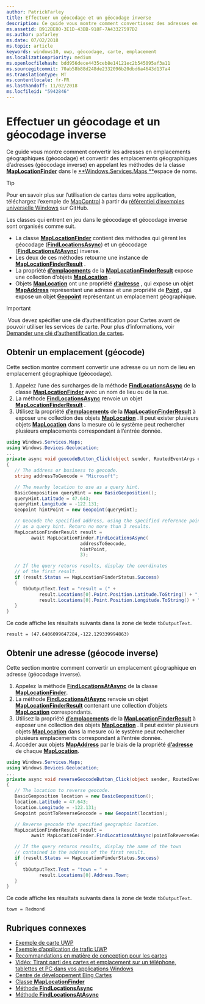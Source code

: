 ```yaml
---
author: PatrickFarley
title: Effectuer un géocodage et un géocodage inverse
description: Ce guide vous montre comment convertissez des adresses en emplacements géographiques (géocodage) et emplacements géographiques d’adresses (géocodage inverse) en appelant les méthodes de la classe MapLocationFinder dans Windows.Services.Maps.
ms.assetid: B912BE80-3E1D-43BB-918F-7A43327597D2
ms.author: pafarley
ms.date: 07/02/2018
ms.topic: article
keywords: windows10, uwp, géocodage, carte, emplacement
ms.localizationpriority: medium
ms.openlocfilehash: bdd956dece4435ceb8e14121ec2b545095af3a11
ms.sourcegitcommit: 70ab58b88d248de2332096b20dbd6a4643d137a4
ms.translationtype: MT
ms.contentlocale: fr-FR
ms.lasthandoff: 11/02/2018
ms.locfileid: "5942846"
---
```

# <a name="perform-geocoding-and-reverse-geocoding"></a>Effectuer un géocodage et un géocodage inverse

Ce guide vous montre comment convertir les adresses en emplacements géographiques (géocodage) et convertir des emplacements géographiques d’adresses (géocodage inverse) en appelant les méthodes de la classe [**MapLocationFinder**](https://msdn.microsoft.com/library/windows/apps/dn627550) dans le [**Windows.Services.Maps **](https://msdn.microsoft.com/library/windows/apps/dn636979)espace de noms.

> [!TIP]
> Pour en savoir plus sur l’utilisation de cartes dans votre application, téléchargez l’exemple de [MapControl](https://github.com/Microsoft/Windows-universal-samples/tree/master/Samples/MapControl) à partir du [référentiel d’exemples universelle Windows](hhttps://github.com/Microsoft/Windows-universal-samples) sur GitHub.

Les classes qui entrent en jeu dans le géocodage et géocodage inverse sont organisés comme suit.

-   La classe [**MapLocationFinder**](https://msdn.microsoft.com/library/windows/apps/dn627550) contient des méthodes qui gèrent les géocodage ([**FindLocationsAsync**](https://msdn.microsoft.com/library/windows/apps/dn636925)) et un géocodage ([**FindLocationsAtAsync**](https://msdn.microsoft.com/library/windows/apps/dn636928)) inverse.
-   Les deux de ces méthodes retourne une instance de [**MapLocationFinderResult**](https://msdn.microsoft.com/library/windows/apps/dn627551) .
-   La propriété [**d’emplacements**](https://msdn.microsoft.com/library/windows/apps/dn627552) de la [**MapLocationFinderResult**](https://msdn.microsoft.com/library/windows/apps/dn627551) expose une collection d’objets [**MapLocation**](https://msdn.microsoft.com/library/windows/apps/dn627549) . 
-   Objets [**MapLocation**](https://msdn.microsoft.com/library/windows/apps/dn627549) ont une propriété [**d’adresse**](https://msdn.microsoft.com/library/windows/apps/dn636929) , qui expose un objet [**MapAddress**](https://msdn.microsoft.com/library/windows/apps/dn627533) représentant une adresse et une propriété de [**Point**](https://docs.microsoft.com/uwp/api/windows.services.maps.maplocation.point) , qui expose un objet [**Geopoint**](https://docs.microsoft.com/uwp/api/windows.devices.geolocation.geopoint) représentant un emplacement géographique.

> [!IMPORTANT]
> Vous devez spécifier une clé d’authentification pour Cartes avant de pouvoir utiliser les services de carte. Pour plus d’informations, voir [Demander une clé d’authentification de cartes](authentication-key.md).

## <a name="get-a-location-geocode"></a>Obtenir un emplacement (géocode)

Cette section montre comment convertir une adresse ou un nom de lieu en emplacement géographique (géocodage).

1.  Appelez l’une des surcharges de la méthode [**FindLocationsAsync**](https://msdn.microsoft.com/library/windows/apps/dn636925) de la classe [**MapLocationFinder**](https://msdn.microsoft.com/library/windows/apps/dn627550) avec un nom de lieu ou de la rue.
2.  La méthode [**FindLocationsAsync**](https://msdn.microsoft.com/library/windows/apps/dn636925) renvoie un objet [**MapLocationFinderResult**](https://msdn.microsoft.com/library/windows/apps/dn627551) .
3.  Utilisez la propriété [**d’emplacements**](https://msdn.microsoft.com/library/windows/apps/dn627552) de la [**MapLocationFinderResult**](https://msdn.microsoft.com/library/windows/apps/dn627551) à exposer une collection des objets [**MapLocation**](https://msdn.microsoft.com/library/windows/apps/dn627549) . Il peut exister plusieurs objets [**MapLocation**](https://msdn.microsoft.com/library/windows/apps/dn627549) dans la mesure où le système peut rechercher plusieurs emplacements correspondant à l’entrée donnée.

```csharp
using Windows.Services.Maps;
using Windows.Devices.Geolocation;
...
private async void geocodeButton_Click(object sender, RoutedEventArgs e)
{
   // The address or business to geocode.
   string addressToGeocode = "Microsoft";

   // The nearby location to use as a query hint.
   BasicGeoposition queryHint = new BasicGeoposition();
   queryHint.Latitude = 47.643;
   queryHint.Longitude = -122.131;
   Geopoint hintPoint = new Geopoint(queryHint);

   // Geocode the specified address, using the specified reference point
   // as a query hint. Return no more than 3 results.
   MapLocationFinderResult result =
         await MapLocationFinder.FindLocationsAsync(
                           addressToGeocode,
                           hintPoint,
                           3);

   // If the query returns results, display the coordinates
   // of the first result.
   if (result.Status == MapLocationFinderStatus.Success)
   {
      tbOutputText.Text = "result = (" +
            result.Locations[0].Point.Position.Latitude.ToString() + "," +
            result.Locations[0].Point.Position.Longitude.ToString() + ")";
   }
}
```

Ce code affiche les résultats suivants dans la zone de texte `tbOutputText`.

``` syntax
result = (47.6406099647284,-122.129339994863)
```

## <a name="get-an-address-reverse-geocode"></a>Obtenir une adresse (géocode inverse)

Cette section montre comment convertir un emplacement géographique en adresse (géocodage inverse).

1.  Appelez la méthode [**FindLocationsAtAsync**](https://msdn.microsoft.com/library/windows/apps/dn636928) de la classe [**MapLocationFinder**](https://msdn.microsoft.com/library/windows/apps/dn627550).
2.  La méthode [**FindLocationsAtAsync**](https://msdn.microsoft.com/library/windows/apps/dn636928) renvoie un objet [**MapLocationFinderResult**](https://msdn.microsoft.com/library/windows/apps/dn627551) contenant une collection d’objets [**MapLocation**](https://msdn.microsoft.com/library/windows/apps/dn627549) correspondants.
3.  Utilisez la propriété [**d’emplacements**](https://msdn.microsoft.com/library/windows/apps/dn627552) de la [**MapLocationFinderResult**](https://msdn.microsoft.com/library/windows/apps/dn627551) à exposer une collection des objets [**MapLocation**](https://msdn.microsoft.com/library/windows/apps/dn627549) . Il peut exister plusieurs objets [**MapLocation**](https://msdn.microsoft.com/library/windows/apps/dn627549) dans la mesure où le système peut rechercher plusieurs emplacements correspondant à l’entrée donnée.
4.  Accéder aux objets [**MapAddress**](https://msdn.microsoft.com/library/windows/apps/dn627533) par le biais de la propriété [**d’adresse**](https://msdn.microsoft.com/library/windows/apps/dn636929) de chaque [**MapLocation**](https://msdn.microsoft.com/library/windows/apps/dn627549).

```csharp
using Windows.Services.Maps;
using Windows.Devices.Geolocation;
...
private async void reverseGeocodeButton_Click(object sender, RoutedEventArgs e)
{
   // The location to reverse geocode.
   BasicGeoposition location = new BasicGeoposition();
   location.Latitude = 47.643;
   location.Longitude = -122.131;
   Geopoint pointToReverseGeocode = new Geopoint(location);

   // Reverse geocode the specified geographic location.
   MapLocationFinderResult result =
         await MapLocationFinder.FindLocationsAtAsync(pointToReverseGeocode);

   // If the query returns results, display the name of the town
   // contained in the address of the first result.
   if (result.Status == MapLocationFinderStatus.Success)
   {
      tbOutputText.Text = "town = " +
            result.Locations[0].Address.Town;
   }
}
```

Ce code affiche les résultats suivants dans la zone de texte `tbOutputText`.

``` syntax
town = Redmond
```

## <a name="related-topics"></a>Rubriques connexes

* [Exemple de carte UWP](http://go.microsoft.com/fwlink/p/?LinkId=619977)
* [Exemple d’application de trafic UWP](http://go.microsoft.com/fwlink/p/?LinkId=619982)
* [Recommandations en matière de conception pour les cartes](https://msdn.microsoft.com/library/windows/apps/dn596102)
* [Vidéo: Tirant parti des cartes et emplacement sur un téléphone, tablettes et PC dans vos applications Windows](https://channel9.msdn.com/Events/Build/2015/2-757)
* [Centre de développement Bing Cartes](https://www.bingmapsportal.com/)
* [Classe **MapLocationFinder**](https://msdn.microsoft.com/library/windows/apps/dn627550)
* [Méthode **FindLocationsAsync**](https://msdn.microsoft.com/library/windows/apps/dn636925)
* [Méthode **FindLocationsAtAsync**](https://msdn.microsoft.com/library/windows/apps/dn636928)
